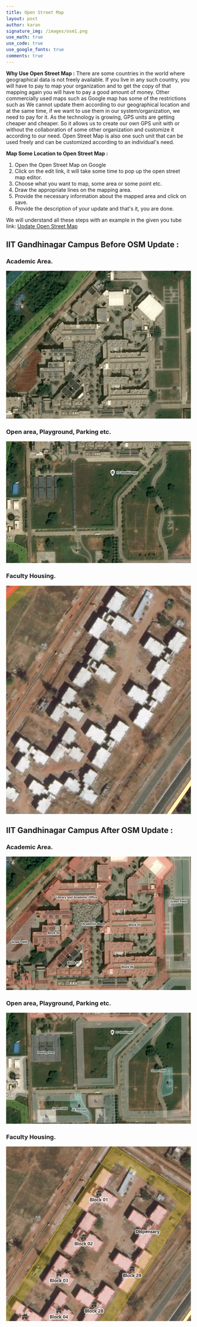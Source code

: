 ```yaml
---
title: Open Street Map
layout: post
author: karan
signature_img: /images/osm1.png
use_math: true
use_code: true
use_google_fonts: true
comments: true
---
```


**Why Use Open Street Map :** There are some countries in the world where geographical data is not freely available. If you live in any such country, you will have to pay to map your organization and to get the copy of that mapping again you will have to pay a good amount of money. Other commercially used maps such as Google map has some of the restrictions such as  We cannot update them according to our geographical location and at the same time, if we want to use them in our system/organization, we need to pay for it. As the technology is growing, GPS units are getting cheaper and cheaper. So it allows us to create our own GPS unit with or without the collaboration of some other organization and customize it according to our need. Open Street Map is also one such unit that can be used freely and can be customized according to an individual's need.


**Map Some Location to Open Street Map :** 
1. Open the Open Street Map on Google
2. Click on the edit link, it will take some time to pop up the open street map editor.
3. Choose what you want to map, some area or some point etc.
4. Draw the appropriate lines on the mapping area.
5. Provide the necessary information about the mapped area and click on save.
6. Provide the description of your update and that's it, you are done.

We will understand all these steps with an example in the given you tube link:
[Update Open Street Map](https://www.youtube.com/watch?v=k8FHBD87j8Q)

## IIT Gandhinagar Campus Before OSM Update :
### Academic Area.


![Academic Area](/images/osm_w_update.png)
### Open area, Playground, Parking etc.


![Open Area](/images/hostel.png)
### Faculty Housing.




![Housing](/images/housing_w.png)


## IIT Gandhinagar Campus After OSM Update :
### Academic Area.


![Academic Area](/images/osm1.png)
### Open area, Playground, Parking etc.


![Open Area](/images/osm2.png)

### Faculty Housing.


![Housing](/images/housing_d.png)





